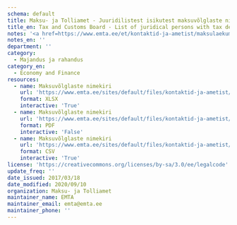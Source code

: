 ```yaml
---
schema: default
title: Maksu- ja Tolliamet - Juuridilistest isikutest maksuvõlglaste nimekiri
title_en: Tax and Customs Board - List of juridical persons with tax debt
notes: '<a href=https://www.emta.ee/et/kontaktid-ja-ametist/maksulaekumine-statistika/maksu-ja-tolliameti-avaandmed>Maksu- ja Tolliameti avaandmed</a>.'
notes_en: ''
department: ''
category:
  - Majandus ja rahandus
category_en:
  - Economy and Finance
resources:
  - name: Maksuvõlglaste nimekiri
    url: 'https://www.emta.ee/sites/default/files/kontaktid-ja-ametist/maksulaekumine-statistika/maksuvolglaste-nimekiri_/maksuvolglaste_nimekiri.xlsx'
    format: XLSX
    interactive: 'True'
  - name: Maksuvõlglaste nimekiri
    url: 'https://www.emta.ee/sites/default/files/kontaktid-ja-ametist/maksulaekumine-statistika/maksuvolglaste-nimekiri_/maksuvolglaste_nimekiri.pdf'
    format: PDF
    interactive: 'False'
  - name: Maksuvõlglaste nimekiri
    url: 'https://www.emta.ee/sites/default/files/kontaktid-ja-ametist/maksulaekumine-statistika/maksuvolglaste-nimekiri_/maksuvolglaste_nimekiri.csv'
    format: CSV
    interactive: 'True'
license: 'https://creativecommons.org/licenses/by-sa/3.0/ee/legalcode'
update_freq: ''
date_issued: 2017/03/18
date_modified: 2020/09/10
organization: Maksu- ja Tolliamet
maintainer_name: EMTA
maintainer_email: emta@emta.ee
maintainer_phone: ''
---
```

